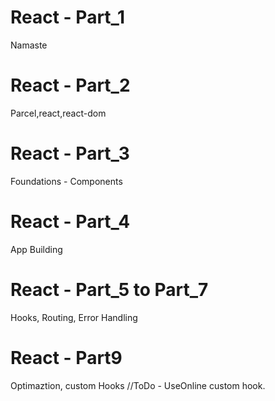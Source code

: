 # React - Part_1
Namaste

# React - Part_2
Parcel,react,react-dom

# React - Part_3
Foundations - Components

# React - Part_4
App Building

# React - Part_5 to Part_7
Hooks, Routing, Error Handling

# React - Part9
Optimaztion, custom Hooks
//ToDo - UseOnline custom hook.